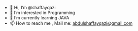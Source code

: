 - 👋 Hi, I’m @shaffayqazi
- 👀 I’m interested in Programming
- 🌱 I’m currently learning JAVA 
- 📫 How to reach me , Mail me: abdulshaffayqazi@gmail.com

<!---
shaffayqazi/shaffayqazi is a ✨ special ✨ repository because its `README.md` (this file) appears on your GitHub profile.
You can click the Preview link to take a look at your changes.
--->
